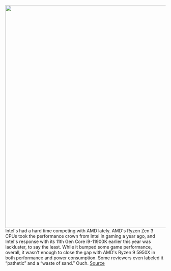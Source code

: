 <img src='https://cdn.vox-cdn.com/thumbor/_sv9P-_CD2Wuu4G-9NK_JV-ec_k=/0x0:2640x1749/1200x675/filters:focal(1109x664:1531x1086)/cdn.vox-cdn.com/uploads/chorus_image/image/70092881/tomwarren_corei9_12900K_1.0.jpg' width='700px' /><br/>
Intel's had a hard time competing with AMD lately. AMD's Ryzen Zen 3 CPUs took the performance crown from Intel in gaming a year ago, and Intel's response with its 11th Gen Core i9-11900K earlier this year was lackluster, to say the least. While it bumped some game performance, overall, it wasn't enough to close the gap with AMD's Ryzen 9 5950X in both performance and power consumption. Some reviewers even labeled it “pathetic” and a “waste of sand.” Ouch.
<a href='https://www.theverge.com/22763042/intel-core-i9-12900k-review'> Source <a/>